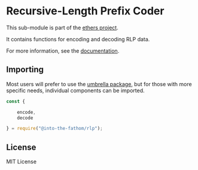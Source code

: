 Recursive-Length Prefix Coder
=============================

This sub-module is part of the [ethers project](https://github.com/Into-the-Fathom/ethers.js).

It contains functions for encoding and decoding RLP data.

For more information, see the [documentation](https://docs.ethers.io/v5/api/utils/encoding/#rlp--methods).


Importing
---------

Most users will prefer to use the [umbrella package](https://www.npmjs.com/package/fathom-ethers),
but for those with more specific needs, individual components can be imported.

```javascript
const {

    encode,
    decode

} = require("@into-the-fathom/rlp");
```


License
-------

MIT License
